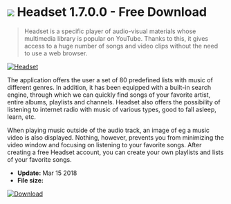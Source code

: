 # ![](https://cdn.softexe.net/static/icon/a/headset-10545.png) Headset 1.7.0.0 - Free Download

> Headset is a specific player of audio-visual materials whose multimedia library is popular on YouTube. Thanks to this, it gives access to a huge number of songs and video clips without the need to use a web browser.

[![Headset](https://gallery.dpcdn.pl/imgc/Tools/81130/g_-_420x350_1.5_-_x64a76e90-5a1a-4100-9d59-dbe2e006a471.png)](https://softexe.net/win/multimedia/audio-video-players/headset:pRede.html)

The application offers the user a set of 80 predefined lists with music of different genres. In addition, it has been equipped with a built-in search engine, through which we can quickly find songs of your favorite artist, entire albums, playlists and channels. Headset also offers the possibility of listening to internet radio with music of various types, good to fall asleep, learn, etc.
 
 When playing music outside of the audio track, an image of eg a music video is also displayed. Nothing, however, prevents you from minimizing the video window and focusing on listening to your favorite songs. After creating a free Headset account, you can create your own playlists and lists of your favorite songs.


- **Update:** Mar 15 2018
- **File size:** 

[![Download](https://cdn.softexe.net/static/img/download.png)](https://softexe.net/win/multimedia/audio-video-players/headset:pRede.html)

